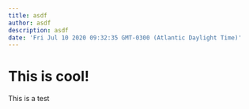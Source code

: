 ```yaml
---
title: asdf
author: asdf
description: asdf
date: 'Fri Jul 10 2020 09:32:35 GMT-0300 (Atlantic Daylight Time)'
---
```

# This is cool!

This is a test